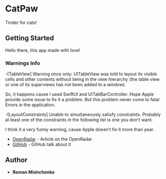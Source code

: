 # CatPaw

Tinder for cats!

## Getting Started

Hello there, this app made with love!

### Warnings Info

-[TableView] Warning once only: UITableView was told to layout its visible cells and other contents without being in the view hierarchy (the table view or one of its superviews has not been added to a window).

So, it happens cause I used SwiftUI and UITabBarController. Hope Apple provide some issue to fix it a problem. But this problem never come to fatal Errors in the application.

-[LayoutConstraints] Unable to simultaneously satisfy constraints. Probably at least one of the constraints in the following list is one you don't want.

I think it a very funny warning, cause Apple doesn't fix it more than year.
* [OpenRadar](http://openradar.appspot.com/49289931) - Article on the OpenRadar
* [GitHub](https://github.com/lionheart/openradar-mirror/issues/21120) - GitHub talk about it 

## Author

* **Roman Mishchenko**


